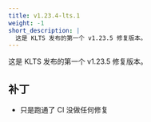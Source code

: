 ```yaml
---
title: v1.23.4-lts.1
weight: -1
short_description: |
  这是 KLTS 发布的第一个 v1.23.5 修复版本。
---
```


这是 KLTS 发布的第一个 v1.23.5 修复版本。

## 补丁

- 只是跑通了 CI 没做任何修复
